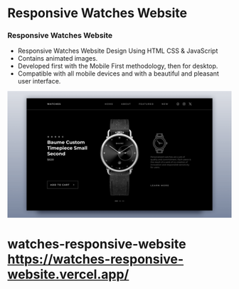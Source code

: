 # Responsive Watches Website
### Responsive Watches Website

- Responsive Watches Website Design Using HTML CSS & JavaScript
- Contains animated images.
- Developed first with the Mobile First methodology, then for desktop.
- Compatible with all mobile devices and with a beautiful and pleasant user interface.

![preview img](/preview.png)
# watches-responsive-website https://watches-responsive-website.vercel.app/
